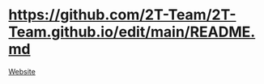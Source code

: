 # https://github.com/2T-Team/2T-Team.github.io/edit/main/README.md
[Website](https://github.com/2T-Team/2T-Team.github.io/edit/main/README.md)
